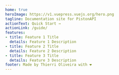 ```yaml
---
home: true
heroImage: https://v1.vuepress.vuejs.org/hero.png
tagline: Documentation site for PistonAPI
actionText: Quick Start →
actionLink: /guide/
features:
- title: Feature 1 Title
  details: Feature 1 Description
- title: Feature 2 Title
  details: Feature 2 Description
- title: Feature 3 Title
  details: Feature 3 Description
footer: Made by Thierri Oliveira with ❤️
---
```

